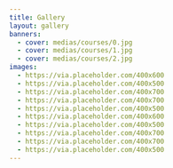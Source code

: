 ```yaml
---
title: Gallery
layout: gallery
banners:
  - cover: medias/courses/0.jpg
  - cover: medias/courses/1.jpg
  - cover: medias/courses/2.jpg
images:
  - https://via.placeholder.com/400x600
  - https://via.placeholder.com/400x500
  - https://via.placeholder.com/400x700
  - https://via.placeholder.com/400x700
  - https://via.placeholder.com/400x500
  - https://via.placeholder.com/400x600
  - https://via.placeholder.com/400x500
  - https://via.placeholder.com/400x700
  - https://via.placeholder.com/400x700
  - https://via.placeholder.com/400x500
---
```

